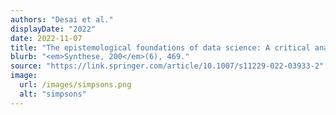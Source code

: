 ```yaml
---
authors: "Desai et al."
displayDate: "2022"
date: 2022-11-07
title: "The epistemological foundations of data science: A critical analysis"
blurb: "<em>Synthese, 200</em>(6), 469."
source: "https://link.springer.com/article/10.1007/s11229-022-03933-2"
image:
  url: /images/simpsons.png
  alt: "simpsons"
---
```

